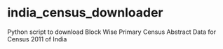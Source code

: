 # india_census_downloader
Python script to download Block Wise Primary Census Abstract Data for Census 2011 of India
